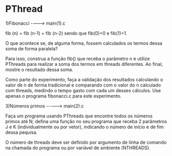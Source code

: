 # PThread
1)Fibonacci ----> main(1).c

fib (n) = fib (n-1) + fib (n-2)
sendo que fib(0)=0 e fib(1)=1.

O que acontece se, de alguma forma, fossem calculados os termos dessa soma de forma paralela?

Para isso, construa a função fib() que receba o parâmetro n e utilize PThreads para realizar a soma dos termos em threads diferentes. Ao final, mostre o resultado dessa soma.

Como parte do experimento, faça a validação dos resultados calculando o valor de n de forma tradicional e comparando com o valor do n calculado com threads, medindo o tempo gasto com cada um desses cálculos. Use apenas o programa fibonacci.c para este experimento.


3)Números primos -----> main(2).c

Faça um programa usando PThreads que encontre todos os números primos até N; defina uma função no seu programa que receba 2 parâmetros J e K (individualmente ou por vetor), indicando o número de início e de fim dessa pequisa. 

O número de threads deve ser definido por argumento de linha de comando na chamada do programa ou por variável de ambiente (NTHREADS).
